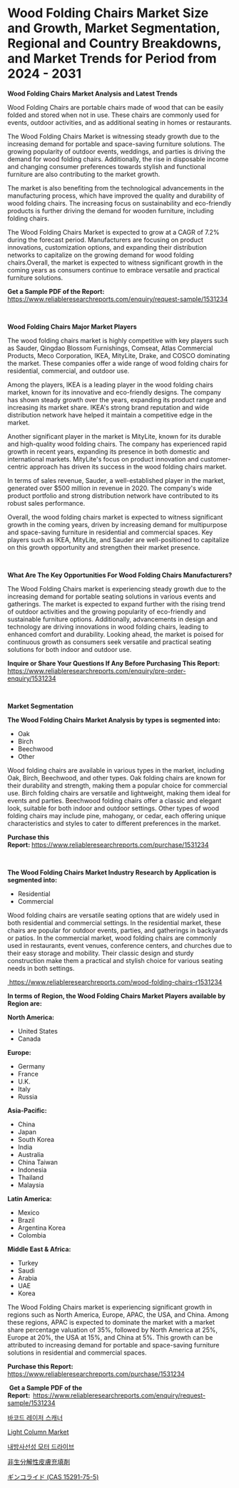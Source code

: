<p><h1>Wood Folding Chairs Market Size and Growth, Market Segmentation, Regional and Country Breakdowns, and Market Trends for Period from 2024 -  2031</h1></p><p><strong>Wood Folding Chairs Market Analysis and Latest Trends</strong></p>
<p><p>Wood Folding Chairs are portable chairs made of wood that can be easily folded and stored when not in use. These chairs are commonly used for events, outdoor activities, and as additional seating in homes or restaurants.</p><p>The Wood Folding Chairs Market is witnessing steady growth due to the increasing demand for portable and space-saving furniture solutions. The growing popularity of outdoor events, weddings, and parties is driving the demand for wood folding chairs. Additionally, the rise in disposable income and changing consumer preferences towards stylish and functional furniture are also contributing to the market growth.</p><p>The market is also benefiting from the technological advancements in the manufacturing process, which have improved the quality and durability of wood folding chairs. The increasing focus on sustainability and eco-friendly products is further driving the demand for wooden furniture, including folding chairs.</p><p>The Wood Folding Chairs Market is expected to grow at a CAGR of 7.2% during the forecast period. Manufacturers are focusing on product innovations, customization options, and expanding their distribution networks to capitalize on the growing demand for wood folding chairs.Overall, the market is expected to witness significant growth in the coming years as consumers continue to embrace versatile and practical furniture solutions.</p></p>
<p><strong>Get a Sample PDF of the Report:&nbsp;</strong> <a href="https://www.reliableresearchreports.com/enquiry/request-sample/1531234">https://www.reliableresearchreports.com/enquiry/request-sample/1531234</a></p>
<p>&nbsp;</p>
<p><strong>Wood Folding Chairs Major Market Players</strong></p>
<p><p>The wood folding chairs market is highly competitive with key players such as Sauder, Qingdao Blossom Furnishings, Comseat, Atlas Commercial Products, Meco Corporation, IKEA, MityLite, Drake, and COSCO dominating the market. These companies offer a wide range of wood folding chairs for residential, commercial, and outdoor use.</p><p>Among the players, IKEA is a leading player in the wood folding chairs market, known for its innovative and eco-friendly designs. The company has shown steady growth over the years, expanding its product range and increasing its market share. IKEA's strong brand reputation and wide distribution network have helped it maintain a competitive edge in the market.</p><p>Another significant player in the market is MityLite, known for its durable and high-quality wood folding chairs. The company has experienced rapid growth in recent years, expanding its presence in both domestic and international markets. MityLite's focus on product innovation and customer-centric approach has driven its success in the wood folding chairs market.</p><p>In terms of sales revenue, Sauder, a well-established player in the market, generated over $500 million in revenue in 2020. The company's wide product portfolio and strong distribution network have contributed to its robust sales performance.</p><p>Overall, the wood folding chairs market is expected to witness significant growth in the coming years, driven by increasing demand for multipurpose and space-saving furniture in residential and commercial spaces. Key players such as IKEA, MityLite, and Sauder are well-positioned to capitalize on this growth opportunity and strengthen their market presence.</p></p>
<p>&nbsp;</p>
<p><strong>What Are The Key Opportunities For Wood Folding Chairs Manufacturers?</strong></p>
<p><p>The Wood Folding Chairs market is experiencing steady growth due to the increasing demand for portable seating solutions in various events and gatherings. The market is expected to expand further with the rising trend of outdoor activities and the growing popularity of eco-friendly and sustainable furniture options. Additionally, advancements in design and technology are driving innovations in wood folding chairs, leading to enhanced comfort and durability. Looking ahead, the market is poised for continuous growth as consumers seek versatile and practical seating solutions for both indoor and outdoor use.</p></p>
<p><strong>Inquire or Share Your Questions If Any Before Purchasing This Report:</strong> <a href="https://www.reliableresearchreports.com/enquiry/pre-order-enquiry/1531234">https://www.reliableresearchreports.com/enquiry/pre-order-enquiry/1531234</a></p>
<p>&nbsp;</p>
<p><strong>Market Segmentation</strong></p>
<p><strong>The Wood Folding Chairs Market Analysis by types is segmented into:</strong></p>
<p><ul><li>Oak</li><li>Birch</li><li>Beechwood</li><li>Other</li></ul></p>
<p><p>Wood folding chairs are available in various types in the market, including Oak, Birch, Beechwood, and other types. Oak folding chairs are known for their durability and strength, making them a popular choice for commercial use. Birch folding chairs are versatile and lightweight, making them ideal for events and parties. Beechwood folding chairs offer a classic and elegant look, suitable for both indoor and outdoor settings. Other types of wood folding chairs may include pine, mahogany, or cedar, each offering unique characteristics and styles to cater to different preferences in the market.</p></p>
<p><strong>Purchase this Report:&nbsp;</strong><a href="https://www.reliableresearchreports.com/purchase/1531234">https://www.reliableresearchreports.com/purchase/1531234</a></p>
<p>&nbsp;</p>
<p><strong>The Wood Folding Chairs Market Industry Research by Application is segmented into:</strong></p>
<p><ul><li>Residential</li><li>Commercial</li></ul></p>
<p><p>Wood folding chairs are versatile seating options that are widely used in both residential and commercial settings. In the residential market, these chairs are popular for outdoor events, parties, and gatherings in backyards or patios. In the commercial market, wood folding chairs are commonly used in restaurants, event venues, conference centers, and churches due to their easy storage and mobility. Their classic design and sturdy construction make them a practical and stylish choice for various seating needs in both settings.</p></p>
<p><a href="https://www.reliableresearchreports.com/wood-folding-chairs-r1531234">&nbsp;https://www.reliableresearchreports.com/wood-folding-chairs-r1531234</a></p>
<p><strong>In terms of Region, the Wood Folding Chairs Market Players available by Region are:</strong></p>
<p>
    <p> <strong> North America: </strong>
        <ul>
            <li>United States</li>
            <li>Canada</li>
        </ul>
        </p> 
    <p> <strong> Europe: </strong>
        <ul>
            <li>Germany</li>
            <li>France</li>
            <li>U.K.</li>
            <li>Italy</li>
            <li>Russia</li>
        </ul>
        </p> 
    <p> <strong> Asia-Pacific: </strong>
        <ul>
            <li>China</li>
            <li>Japan</li>
            <li>South Korea</li>
            <li>India</li>
            <li>Australia</li>
            <li>China Taiwan</li>
            <li>Indonesia</li>
            <li>Thailand</li>
            <li>Malaysia</li>
        </ul>
        </p> 
    <p> <strong> Latin America: </strong>
        <ul>
            <li>Mexico</li>
            <li>Brazil</li>
            <li>Argentina Korea</li>
            <li>Colombia</li>
        </ul>
        </p> 
    <p> <strong> Middle East & Africa: </strong>
        <ul>
            <li>Turkey</li>
            <li>Saudi</li>
            <li>Arabia</li>
            <li>UAE</li>
            <li>Korea</li>
        </ul>
    </p>
    </p>
<p><p>The Wood Folding Chairs market is experiencing significant growth in regions such as North America, Europe, APAC, the USA, and China. Among these regions, APAC is expected to dominate the market with a market share percentage valuation of 35%, followed by North America at 25%, Europe at 20%, the USA at 15%, and China at 5%. This growth can be attributed to increasing demand for portable and space-saving furniture solutions in residential and commercial spaces.</p></p>
<p><strong>Purchase this Report: </strong><a href="https://www.reliableresearchreports.com/purchase/1531234">https://www.reliableresearchreports.com/purchase/1531234</a></p>
<p>&nbsp;<strong>Get a Sample PDF of the Report:&nbsp;&nbsp;</strong><a href="https://www.reliableresearchreports.com/enquiry/request-sample/1531234">https://www.reliableresearchreports.com/enquiry/request-sample/1531234</a></p>
<p><strong></strong></p>
<p><p><a href="https://medium.com/@kalimetz2023/%EB%B0%94%EC%BD%94%EB%93%9C-%EB%A0%88%EC%9D%B4%EC%A0%80-%EC%8A%A4%EC%BA%90%EB%84%88-%EC%8B%9C%EC%9E%A5%EC%9D%98-%EB%96%A0%EC%98%A4%EB%A5%B4%EB%8A%94-%ED%8A%B8%EB%A0%8C%EB%93%9C%EC%99%80-2024%EB%85%84%EB%B6%80%ED%84%B0-2031%EB%85%84%EA%B9%8C%EC%A7%80%EC%9D%98-%EB%AF%B8%EB%9E%98-%EC%A0%84%EB%A7%9D-01fab4bc6b00">바코드 레이저 스캐너</a></p><p><a href="https://github.com/anwarsahrul281/Market-Research-Report-List-1/blob/main/light-column-market.md">Light Column Market</a></p><p><a href="https://medium.com/@ethanmorar2011/%EB%B0%A9%EC%82%AC%EC%84%A0-%EB%82%B4%EA%B5%AC-%EB%AA%A8%ED%84%B0-%EB%93%9C%EB%9D%BC%EC%9D%B4%EB%B8%8C-%EC%8B%9C%EC%9E%A5-%EC%A0%90%EC%9C%A0%EC%9C%A8-%ED%81%AC%EA%B8%B0-%ED%8A%B8%EB%A0%8C%EB%93%9C-%EC%82%B0%EC%97%85-%EB%B6%84%EC%84%9D-%EB%B3%B4%EA%B3%A0%EC%84%9C-%EC%9D%91%EC%9A%A9-%ED%94%84%EB%A1%9C%EA%B7%B8%EB%9E%A8%EB%B3%84-%ED%95%AD%EA%B3%B5%EC%9A%B0%EC%A3%BC-%EB%B0%8F-%EA%B5%B0%EC%82%AC-%EC%9B%90%EC%9E%90%EB%A0%A5-%EB%B0%9C%EC%A0%84%EC%86%8C-%EA%B8%B0%ED%83%80-%EC%9C%A0%ED%98%95%EB%B3%84-%EC%A0%84%EC%9B%90-%EA%B4%80%EB%A6%AC-fpga-%EA%B8%B0%ED%83%80-8f1b87044be1">내방사선성 모터 드라이브</a></p><p><a href="https://github.com/Alenaieme/Market-Research-Report-List-1/blob/main/2168406140221.md">非生分解性皮膚充填剤</a></p><p><a href="https://medium.com/@raquelrreese22024/%E9%8A%80%E6%9D%8F%E9%85%B8a-cas-15291-75-5-%E3%81%AE%E5%B8%82%E5%A0%B4%E6%88%90%E9%95%B7%E5%B1%95%E6%9C%9B%E3%81%AF-2024%E5%B9%B4%E3%81%8B%E3%82%892031%E5%B9%B4%E3%81%BE%E3%81%A7%E3%81%A7-%E5%B8%82%E5%A0%B4%E3%81%AE%E3%83%88%E3%83%AC%E3%83%B3%E3%83%89%E5%88%86%E6%9E%90%E3%81%AB%E5%9F%BA%E3%81%A5%E3%81%84%E3%81%A6-%E5%BF%9C%E7%94%A8-%E5%9C%B0%E5%9F%9F-%E5%8F%8E%E7%9B%8A%E3%81%AB%E3%82%88%E3%82%8A-%E3%81%AEcagr%E3%81%A7%E4%BA%88%E6%B8%AC%E3%81%95%E3%82%8C%E3%81%A6%E3%81%84%E3%81%BE%E3%81%99-f2a2c7834189">ギンコライド (CAS 15291-75-5)</a></p></p>
